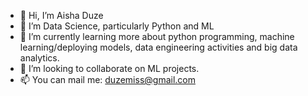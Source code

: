 - 👋 Hi, I’m Aisha Duze
- 👀 I’m Data Science, particularly Python and ML
- 🌱 I’m currently learning more about python programming, machine learning/deploying models, data engineering activities and big data analytics.
- 💞️ I’m looking to collaborate on ML projects.
- 📫 You can mail me: duzemiss@gmail.com

<!---
MsDuze/MsDuze is a ✨ special ✨ repository because its `README.md` (this file) appears on your GitHub profile.
You can click the Preview link to take a look at your changes.
--->
